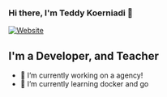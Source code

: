 ### Hi there, I'm Teddy Koerniadi 👋

[![Website](https://img.shields.io/website?label=codeSTACKr.com&style=for-the-badge&url=https%3A%2F%2Fteddykoerniadi.github.io)](https://teddykoerniadi.github.io/plain-html/index.html)

## I'm a Developer, and Teacher

- 🔭 I’m currently working on a agency!
- 🌱 I’m currently learning docker and go 

<!--
**teddyKoerniadi/teddyKoerniadi** is a ✨ _special_ ✨ repository because its `README.md` (this file) appears on your GitHub profile.

Here are some ideas to get you started:

- 🔭 I’m currently working on ...
- 🌱 I’m currently learning ...
- 👯 I’m looking to collaborate on ...
- 🤔 I’m looking for help with ...
- 💬 Ask me about ...
- 📫 How to reach me: ...
- 😄 Pronouns: ...
- ⚡ Fun fact: ...
-->
